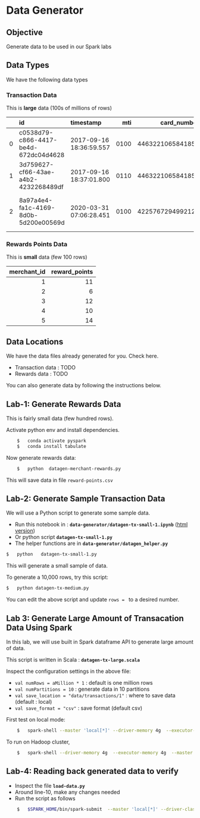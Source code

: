 <link rel='stylesheet' href='../assets/css/main.css'/>

# Data Generator

## Objective

Generate data to be used in our Spark labs

## Data Types

We have the following data types

### Transaction Data

This is **large** data (100s of millions of rows)

|    | id                                   | timestamp               |   mti |      card_number |   amount_customer |   merchant_type |   merchant_id | merchant_address                                           | ref_id                               |   amount_merchant |   response_code |
|---:|:-------------------------------------|:------------------------|------:|-----------------:|------------------:|----------------:|--------------:|:-----------------------------------------------------------|:-------------------------------------|------------------:|----------------:|
|  0 | c0538d79-c866-4417-be4d-672dc04d4628 | 2017-09-16 18:36:59.557 |  0100 | 4463221065841858 |              6.65 |            1760 |             0 | Awesome Bakery, 136 Hillview St, San Jose, WA, USA         |                                      |            nan    |             nan |
|  1 | 3d759627-cf66-43ae-a4b2-4232268489df | 2017-09-16 18:37:01.800 |  0110 | 4463221065841858 |              6.65 |            1760 |             0 | Awesome Bakery, 136 Hillview St, San Jose, WA, USA         | c0538d79-c866-4417-be4d-672dc04d4628 |              6.45 |              33 |
|  2 | 8a97a4e4-fa1c-4169-8d0b-5d200e00569d | 2020-03-31 07:06:28.451 |  0100 | 4225767294992126 |             77.98 |            3567 |             0 | Four Seasons Hardware, 330 Market St, Burlingame, NV, USA  |                                      |            nan    |             nan |

### Rewards Points Data

This is **small** data (few 100 rows)

|   merchant_id |   reward_points |
|--------------:|----------------:|
|             1 |              11 |
|             2 |               6 |
|             3 |              12 |
|             4 |              10 |
|             5 |              14 |

## Data Locations

We have the data files already generated for you.  Check here.

* Transaction data : TODO
* Rewards data : TODO

You can also generate data by following the instructions below.

## Lab-1: Generate Rewards Data

This is fairly small data (few hundred rows).  

Activate python env and install dependencies.

```bash
    $   conda activate pyspark
    $   conda install tabulate
```

Now generate rewards data:

```bash
    $   python  datagen-merchant-rewards.py
```

This will save data in file `reward-points.csv`

## Lab-2: Generate Sample Transaction Data

We will use a Python script to generate some sample data.

- Run this notebook in : **`data-generator/datagen-tx-small-1.ipynb`**  ([html version](datagen-tx-small-1.html))
- Or python script **`datagen-tx-small-1.py`**
- The helper functions are in  **`data-generator/datagen_helper.py`**

```bash
$   python   datagen-tx-small-1.py
```

This will generate a small sample of data.

To generate a 10,000 rows, try this script:

```bash
$   python datagen-tx-medium.py
```

You can edit the above script and update `rows = ` to a desired number.

## Lab 3: Generate Large Amount of Transacation Data Using Spark

In this lab, we will use built in Spark dataframe API to generate large amount of data.

This script is written in Scala : **`datagen-tx-large.scala`**

Inspect the configuration settings in the above file:

* `val numRows = aMillion * 1`  : default is one million rows
* `val numPartitions = 10`  : generate data in 10 partitions
* `val save_location = "data/transactions/1"` : where to save data (default : local)
* `val save_format = "csv"` : save format (default csv)

First test on local mode:

```bash
    $   spark-shell --master 'local[*]' --driver-memory 4g  --executor-memory 4g  -i datagen-tx-large.scala
```

To run on Hadoop cluster,

```bash
    $   spark-shell --driver-memory 4g  --executor-memory 4g  --master yarn -i datagen-tx-large.scala
```

## Lab-4: Reading back generated data to verify

* Inspect the file **`load-data.py`**
* Around line-10, make any changes needed
* Run the script as follows

```bash
    $   $SPARK_HOME/bin/spark-submit  --master 'local[*]' --driver-class-path ../logging/  load-data.py
```